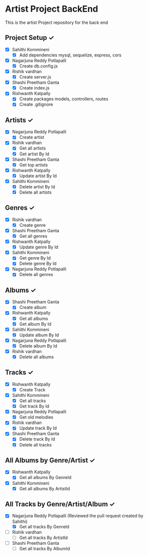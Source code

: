 # Artist Project BackEnd
This is the artist Project repository for the back end

## Project Setup ✓
- [x] Sahithi Kommineni
    - [x] Add dependencies mysql, sequelize, express, cors
- [x] Nagarjuna  Reddy Potlapalli
    - [x] Create db.config.js
- [x] Rishik vardhan
    - [x] Create server.js 
- [x] Shashi Preetham Ganta
    - [x] Create index.js
- [x] Rishwanth Katpally
    - [x] Create packages models, controllers, routes
    - [x] Create .gitignore

## Artists ✓
- [x] Nagarjuna  Reddy Potlapalli
    - [x] Create artist
- [x] Rishik vardhan
    - [x] Get all artists
    - [x] Get artist By Id
- [x] Shashi Preetham Ganta
    - [x] Get top artists
- [x] Rishwanth Katpally
    - [x] Update artist By Id
- [x] Sahithi Kommineni
    - [x] Delete artist By Id
    - [x] Delete all artists

## Genres ✓
- [x] Rishik vardhan
    - [x] Create genre
- [x] Shashi Preetham Ganta
    - [x] Get all genres
- [x] Rishwanth Katpally
    - [x] Update genre By Id
- [x] Sahithi Kommineni
    - [x] Get genre By Id
    - [x] Delete genre By Id
- [x] Nagarjuna Reddy Potlapalli
    - [x] Delete all genres

## Albums ✓
- [x] Shashi Preetham Ganta
    - [x] Create album
- [x] Rishwanth Katpally
    - [x] Get all albums
    - [x] Get album By Id
- [x] Sahithi Kommineni
    - [x] Update album By Id
- [x] Nagarjuna Reddy Potlapalli
    - [x] Delete album By Id
- [x] Rishik vardhan
    - [x] Delete all albums

## Tracks ✓
- [x] Rishwanth Katpally
    - [x] Create Track
- [x] Sahithi Kommineni
    - [x] Get all tracks
    - [x] Get track By Id
- [x] Nagarjuna Reddy Potlapalli
    - [x] Get old melodies
- [x] Rishik vardhan
    - [x] Update track By Id
- [x] Shashi Preetham Ganta
    - [x] Delete track By Id
    - [x] Delete all tracks

## All Albums by Genre/Artist ✓
- [x] Rishwanth Katpally
    - [x] Get all albums By GenreId
- [x] Sahithi Kommineni
    - [x] Get all albums By ArtistId

## All Tracks by Genre/Artist/Album ✓
- [x] Nagarjuna Reddy Potlapalli (Reviewed the pull request created by Sahithi)
    - [x] Get all tracks By GenreId
- [ ] Rishik vardhan
    - [ ] Get all tracks By ArtistId
- [ ] Shashi Preetham Ganta
    - [ ] Get all tracks By AlbumId
